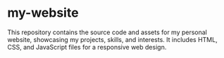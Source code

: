 # my-website
This repository contains the source code and assets for my personal website, showcasing my projects, skills, and interests. It includes HTML, CSS, and JavaScript files for a responsive web design.

